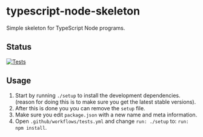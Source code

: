 # typescript-node-skeleton

Simple skeleton for TypeScript Node programs.

## Status

[![Tests](https://github.com/tobidelius/typescript-node-skeleton/actions/workflows/tests.yml/badge.svg)](https://github.com/tobidelius/typescript-node-skeleton/actions/workflows/tests.yml)

## Usage

1. Start by running `./setup` to install the development dependencies.
   (reason for doing this is to make sure you get the latest stable versions).
2. After this is done you you can remove the `setup` file.
3. Make sure you edit `package.json` with a new name and meta information.
4. Open `.github/workflows/tests.yml` and change `run: ./setup` to: `run: npm install`.
